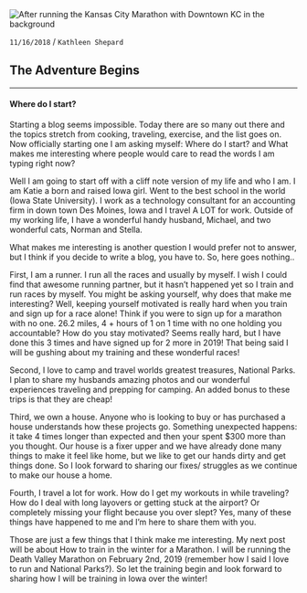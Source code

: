 <img style="max-width:100%; max-height: 450px" src="./assets/images/run/Kansas-City-Marathon-Finish.jpg" alt="After running the Kansas City Marathon with Downtown KC in the background" />

`11/16/2018` / `Kathleen Shepard`
&nbsp;

## The Adventure Begins
---

#### Where do I start?

Starting a blog seems impossible. Today there are so many out there and the topics stretch from cooking, traveling, exercise, and the list goes on. Now officially starting one I am asking myself: Where do I start? and What makes me interesting where people would care to read the words I am typing right now? 

Well I am going to start off with a cliff note version of my life and who I am. I am Katie a born and raised Iowa girl. Went to the best school in the world (Iowa State University). I work as a technology consultant for an accounting firm in down town Des Moines, Iowa and I travel A LOT for work. Outside of my working life, I have a wonderful handy husband, Michael, and two wonderful cats, Norman and Stella.

What makes me interesting is another question I would prefer not to answer, but I think if you decide to write a blog, you have to. So, here goes nothing..

First, I am a runner. I run all the races and usually by myself. I wish I could find that awesome running partner, but it hasn’t happened yet so I train and run races by myself. You might be asking yourself, why does that make me interesting? Well, keeping yourself motivated is really hard when you train and sign up for a race alone! Think if you were to sign up for a marathon with no one. 26.2 miles, 4 + hours of 1 on 1 time with no one holding you accountable? How do you stay motivated? Seems really hard, but I have done this 3 times and have signed up for 2 more in 2019! That being said I will be gushing about my training and these wonderful races!

Second, I love to camp and travel worlds greatest treasures, National Parks. I plan to share my husbands amazing photos and our wonderful experiences traveling and prepping for camping. An added bonus to these trips is that they are cheap!

Third, we own a house. Anyone who is looking to buy or has purchased a house understands how these projects go. Something unexpected happens: it take 4 times longer than expected and then your spent $300 more than you thought. Our house is a fixer upper and we have already done many things to make it feel like home, but we like to get our hands dirty and get things done. So I look forward to sharing our fixes/ struggles as we continue to make our house a home.

Fourth, I travel a lot for work. How do I get my workouts in while traveling? How do I deal with long layovers or getting stuck at the airport? Or completely missing your flight because you over slept? Yes, many of these things have happened to me and I’m here to share them with you.

Those are just a few things that I think make me interesting. My next post will be about How to train in the winter for a Marathon. I will be running the Death Valley Marathon on February 2nd, 2019 (remember how I said I love to run and National Parks?). So let the training begin and look forward to sharing how I will be training in Iowa over the winter!